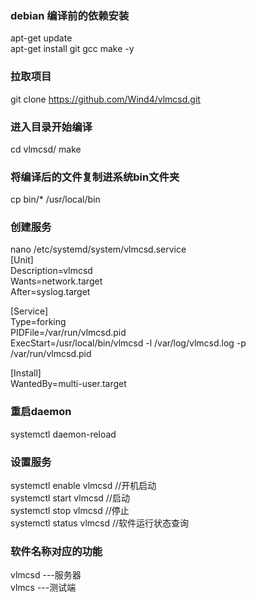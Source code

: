 ### debian 编译前的依赖安装
apt-get update<br>
apt-get install git gcc make -y<br>

### 拉取项目
git clone https://github.com/Wind4/vlmcsd.git

### 进入目录开始编译
cd vlmcsd/
make

### 将编译后的文件复制进系统bin文件夹
cp bin/* /usr/local/bin

### 创建服务
nano /etc/systemd/system/vlmcsd.service<br>
[Unit]<br>
Description=vlmcsd<br>
Wants=network.target<br>
After=syslog.target<br>

[Service]<br>
Type=forking<br>
PIDFile=/var/run/vlmcsd.pid<br>
ExecStart=/usr/local/bin/vlmcsd -l /var/log/vlmcsd.log -p /var/run/vlmcsd.pid<br>

[Install]<br>
WantedBy=multi-user.target<br>



### 重启daemon
systemctl daemon-reload

### 设置服务
systemctl enable vlmcsd   //开机启动<br>
systemctl start vlmcsd  //启动<br>
systemctl stop vlmcsd  //停止<br>
systemctl status vlmcsd  //软件运行状态查询<br>

### 软件名称对应的功能
vlmcsd ---服务器<br>
vlmcs  ---测试端<br>
